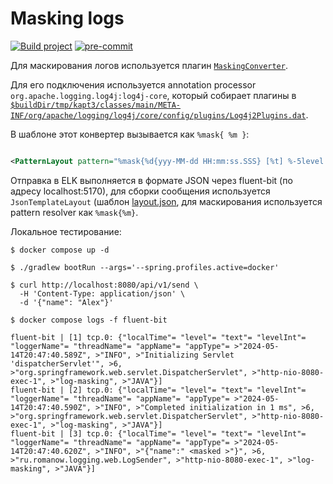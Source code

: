# Masking logs

[![Build project](https://github.com/Romanow/logs-masking-example/actions/workflows/build.yml/badge.svg?branch=master)](https://github.com/Romanow/logs-masking-example/actions/workflows/build.yml)
[![pre-commit](https://img.shields.io/badge/pre--commit-enabled-brightgreen?logo=pre-commit)](https://github.com/pre-commit/pre-commit)

Для маскирования логов используется
плагин [`MaskingConverter`](src/main/kotlin/ru/romanow/logging/filter/MaskingConverter.kt).

Для его подключения используется annotation processor `org.apache.logging.log4j:log4j-core`, который собирает плагины
в [`$buildDir/tmp/kapt3/classes/main/META-INF/org/apache/logging/log4j/core/config/plugins/Log4j2Plugins.dat`](build/tmp/kapt3/classes/main/META-INF/org/apache/logging/log4j/core/config/plugins/Log4j2Plugins.dat).

В шаблоне этот конвертер вызывается как `%mask{ %m }`:

```xml

<PatternLayout pattern="%mask{%d{yyy-MM-dd HH:mm:ss.SSS} [%t] %-5level %logger{36} - %msg%n}"/>
```

Отправка в ELK выполняется в формате JSON через fluent-bit (по адресу localhost:5170), для сборки сообщения
используется `JsonTemplateLayout` (шаблон [layout.json](src/main/resources/logging/layout.json), для маскирования
используется pattern resolver как `%mask{%m}`.

Локальное тестирование:

```shell
$ docker compose up -d

$ ./gradlew bootRun --args='--spring.profiles.active=docker'

$ curl http://localhost:8080/api/v1/send \
  -H 'Content-Type: application/json' \
  -d '{"name": "Alex"}'

$ docker compose logs -f fluent-bit

fluent-bit | [1] tcp.0: {"localTime"= "level"= "text"= "levelInt"= "loggerName"= "threadName"= "appName"= "appType"= >"2024-05-14T20:47:40.589Z", >"INFO", >"Initializing Servlet 'dispatcherServlet'", >6, >"org.springframework.web.servlet.DispatcherServlet", >"http-nio-8080-exec-1", >"log-masking", >"JAVA"}]
fluent-bit | [2] tcp.0: {"localTime"= "level"= "text"= "levelInt"= "loggerName"= "threadName"= "appName"= "appType"= >"2024-05-14T20:47:40.590Z", >"INFO", >"Completed initialization in 1 ms", >6, >"org.springframework.web.servlet.DispatcherServlet", >"http-nio-8080-exec-1", >"log-masking", >"JAVA"}]
fluent-bit | [3] tcp.0: {"localTime"= "level"= "text"= "levelInt"= "loggerName"= "threadName"= "appName"= "appType"= >"2024-05-14T20:47:40.620Z", >"INFO", >"{"name":" <masked >"}", >6, >"ru.romanow.logging.web.LogSender", >"http-nio-8080-exec-1", >"log-masking", >"JAVA"}]

```
